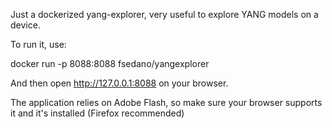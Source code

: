 Just a dockerized yang-explorer, very useful to explore YANG models on a device.

To run it, use:

docker run -p 8088:8088  fsedano/yangexplorer

And then open http://127.0.0.1:8088 on your browser.

The application relies on Adobe Flash, so make sure your browser supports it and it's installed (Firefox recommended)
